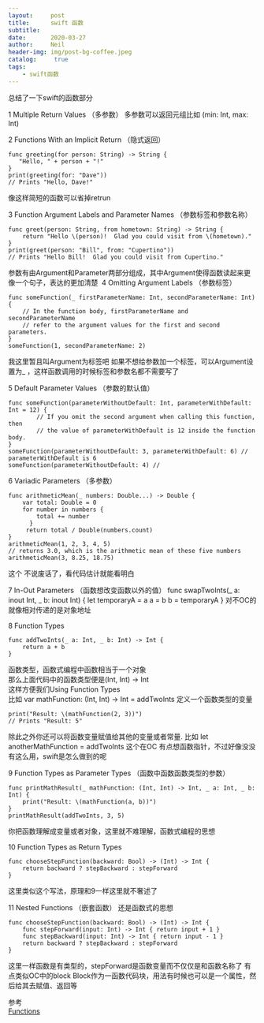 ```yaml
---
layout:     post
title:      swift 函数
subtitle:	 
date:       2020-03-27
author:     Neil
header-img: img/post-bg-coffee.jpeg
catalog: 	 true
tags:
    - swift函数
---
```

总结了一下swift的函数部分

1 Multiple Return Values （多参数）
多参数可以返回元组比如 (min: Int, max: Int) 

2 Functions With an Implicit Return （隐式返回）

```
func greeting(for person: String) -> String {
   "Hello, " + person + "!"
}
print(greeting(for: "Dave")) 
// Prints "Hello, Dave!"
```
像这样简短的函数可以省掉retrun

3 Function Argument Labels and Parameter Names （参数标签和参数名称）

```
func greet(person: String, from hometown: String) -> String {
	return "Hello \(person)!  Glad you could visit from \(hometown)."
}
print(greet(person: "Bill", from: "Cupertino"))
// Prints "Hello Bill!  Glad you could visit from Cupertino."
```
参数有由Argument和Parameter两部分组成，其中Argument使得函数读起来更像一个句子，表达的更加清楚 
4 Omitting Argument Labels （参数标签）

```
func someFunction(_ firstParameterName: Int, secondParameterName: Int) {
    // In the function body, firstParameterName and secondParameterName
    // refer to the argument values for the first and second parameters.
}
someFunction(1, secondParameterName: 2)
```
我这里暂且叫Argument为标签吧
如果不想给参数加一个标签，可以Argument设置为_ ，这样函数调用的时候标签和参数名都不需要写了

5 Default Parameter Values （参数的默认值）

```
func someFunction(parameterWithoutDefault: Int, parameterWithDefault: Int = 12) {
	    // If you omit the second argument when calling this function, then
	    // the value of parameterWithDefault is 12 inside the function body.
}
someFunction(parameterWithoutDefault: 3, parameterWithDefault: 6) // parameterWithDefault is 6
someFunction(parameterWithoutDefault: 4) //
```

6 Variadic Parameters （多参数）

```
func arithmeticMean(_ numbers: Double...) -> Double {
	var total: Double = 0
	for number in numbers {
		total += number
	  }
	 return total / Double(numbers.count)
}
arithmeticMean(1, 2, 3, 4, 5)
// returns 3.0, which is the arithmetic mean of these five numbers
arithmeticMean(3, 8.25, 18.75)
```
这个 不说废话了，看代码估计就能看明白

7 In-Out Parameters （函数想改变函数以外的值）
func swapTwoInts(_ a: inout Int, _ b: inout Int) {
	let temporaryA = a
	a = b
	b = temporaryA
}
对不OC的就像相对传递的是对象地址

8 Function Types

```
func addTwoInts(_ a: Int, _ b: Int) -> Int {
	return a + b
}
```
函数类型，函数式编程中函数相当于一个对象  
那么上面代码中的函数类型便是(Int, Int) -> Int  
这样方便我们Using Function Types  
比如 var mathFunction: (Int, Int) -> Int = addTwoInts 定义一个函数类型的变量

```  
print("Result: \(mathFunction(2, 3))")  
// Prints "Result: 5"
```

除此之外你还可以将函数变量赋值给其他的变量或者常量. 
比如 let anotherMathFunction = addTwoInts
这个在OC 有点想函数指针，不过好像没没有这么用，swift是怎么做到的呢

9 Function Types as Parameter Types （函数中函数函数类型的参数）

```
func printMathResult(_ mathFunction: (Int, Int) -> Int, _ a: Int, _ b: Int) {
	print("Result: \(mathFunction(a, b))")
}
printMathResult(addTwoInts, 3, 5)
```
你把函数理解成变量或者对象，这里就不难理解，函数式编程的思想

10 Function Types as Return Types 

```
func chooseStepFunction(backward: Bool) -> (Int) -> Int {
	return backward ? stepBackward : stepForward
}
```
这里类似这个写法，原理和9一样这里就不奢述了

11 Nested Functions （嵌套函数）
还是函数式的思想

```
func chooseStepFunction(backward: Bool) -> (Int) -> Int {
	func stepForward(input: Int) -> Int { return input + 1 }
	func stepBackward(input: Int) -> Int { return input - 1 }
	return backward ? stepBackward : stepForward
}
```
这里一样函数是有类型的，stepForward是函数变量而不仅仅是和函数名称了 有点类似OC中的block 
Block作为一函数代码块，用法有时候也可以是一个属性，然后给其去赋值、返回等

参考  
[Functions](https://docs.swift.org/swift-book/LanguageGuide/Functions.html)
